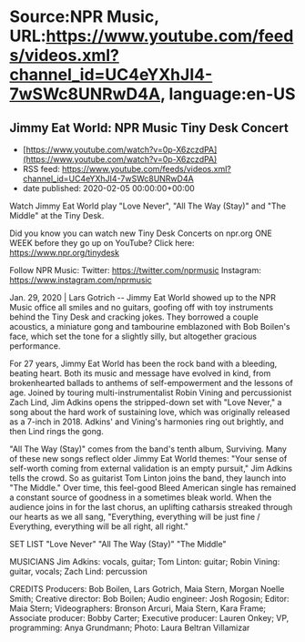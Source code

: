 # Source:NPR Music, URL:https://www.youtube.com/feeds/videos.xml?channel_id=UC4eYXhJI4-7wSWc8UNRwD4A, language:en-US

## Jimmy Eat World: NPR Music Tiny Desk Concert
 - [https://www.youtube.com/watch?v=0p-X6zczdPA](https://www.youtube.com/watch?v=0p-X6zczdPA)
 - RSS feed: https://www.youtube.com/feeds/videos.xml?channel_id=UC4eYXhJI4-7wSWc8UNRwD4A
 - date published: 2020-02-05 00:00:00+00:00

Watch Jimmy Eat World play "Love Never", "All The Way (Stay)" and "The Middle" at the Tiny Desk.

Did you know you can watch new Tiny Desk Concerts on npr.org ONE WEEK before they go up on YouTube? Click here: https://www.npr.org/tinydesk

Follow NPR Music:
Twitter: https://twitter.com/nprmusic
Instagram: https://www.instagram.com/nprmusic


Jan. 29, 2020 | Lars Gotrich -- Jimmy Eat World showed up to the NPR Music office all smiles and no guitars, goofing off with toy instruments behind the Tiny Desk and cracking jokes. They borrowed a couple acoustics, a miniature gong and tambourine emblazoned with Bob Boilen's face, which set the tone for a slightly silly, but altogether gracious performance.

For 27 years, Jimmy Eat World has been the rock band with a bleeding, beating heart. Both its music and message have evolved in kind, from brokenhearted ballads to anthems of self-empowerment and the lessons of age. Joined by touring multi-instrumentalist Robin Vining and percussionist Zach Lind, Jim Adkins opens the stripped-down set with "Love Never," a song about the hard work of sustaining love, which was originally released as a 7-inch in 2018. Adkins' and Vining's harmonies ring out brightly, and then Lind rings the gong.

"All The Way (Stay)" comes from the band's tenth album, Surviving. Many of these new songs reflect older Jimmy Eat World themes: "Your sense of self-worth coming from external validation is an empty pursuit," Jim Adkins tells the crowd. So as guitarist Tom Linton joins the band, they launch into "The Middle." Over time, this feel-good Bleed American single has remained a constant source of goodness in a sometimes bleak world. When the audience joins in for the last chorus, an uplifting catharsis streaked through our hearts as we all sang, "Everything, everything will be just fine / Everything, everything will be all right, all right."

SET LIST
"Love Never"
"All The Way (Stay)"
"The Middle"

MUSICIANS
Jim Adkins: vocals, guitar; Tom Linton: guitar; Robin Vining: guitar, vocals; Zach Lind: percussion

CREDITS
Producers: Bob Boilen, Lars Gotrich, Maia Stern, Morgan Noelle Smith; Creative director: Bob Boilen; Audio engineer: Josh Rogosin; Editor: Maia Stern; Videographers: Bronson Arcuri, Maia Stern, Kara Frame; Associate producer: Bobby Carter; Executive producer: Lauren Onkey; VP, programming: Anya Grundmann; Photo: Laura Beltran Villamizar

